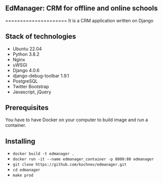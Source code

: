 ## EdManager: CRM for offline and online schools
=====================
It is a CRM application written on Django

## Stack of technologies ##

* Ubuntu 22.04
* Python 3.8.2
* Nginx 
* uWSGI 
* Django 4.0.6
* django-debug-toolbar 1.9.1
* PostgreSQL 
* Twitter Bootstrap
* Javascript, jQuery

## Prerequisites

You have to have Docker on your computer to build image and run a container.

## Installing

* `docker build -t edmanager .`
* `docker run -it --name edmanager_container -p 8000:80 edmanager`
* `git clone https://github.com/kochnev/edmanager.git` 
* `cd edmanager`
* `make prod`
